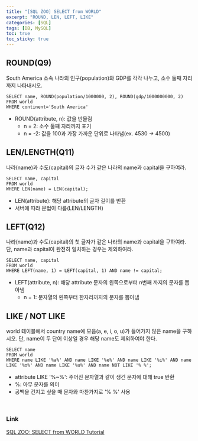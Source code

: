 ```yaml
---
title: "[SQL ZOO] SELECT from WORLD" 
excerpt: "ROUND, LEN, LEFT, LIKE"
categories: [SQL]
tags: [DB, MySQL]
toc: true
toc_sticky: true
---
```


## ROUND(Q9)
South America 소속 나라의 인구(population)와 GDP를 각각 나누고, 소수 둘째 자리까지 나타내시오.
```mysql
SELECT name, ROUND(population/1000000, 2), ROUND(gdp/1000000000, 2)
FROM world
WHERE continent='South America'
```
* ROUND(attribute, n): 값을 반올림
   * n = 2: 소수 둘째 자리까지 표기
   * n = -2: 값을 100과 가장 가까운 단위로 나타냄(ex. 4530 -> 4500)


## LEN/LENGTH(Q11)
나라(name)과 수도(capital)의 글자 수가 같은 나라의 name과 capital을 구하여라.
```mysql
SELECT name, capital
FROM world
WHERE LEN(name) = LEN(capital);
```
* LEN(attribute): 해당 attribute의 글자 길이를 반환
* 서버에 따라 문법이 다름(LEN/LENGTH)


## LEFT(Q12)
나라(name)과 수도(capital)의 첫 글자가 같은 나라의 name과 capital을 구하여라. 단, name과 capital이 완전히 일치하는 경우는 제외하여라.
```mysql
SELECT name, capital
FROM world
WHERE LEFT(name, 1) = LEFT(capital, 1) AND name != capital;
```
* LEFT(attribute, n): 해당 attribute 문자의 왼쪽으로부터 n번째 까지의 문자를 뽑아냄
   * n = 1: 문자열의 왼쪽부터 한자리까지의 문자를 뽑아냄


## LIKE / NOT LIKE
world 테이블에서 country name에 모음(a, e, i, o, u)가 들어가지 않은 name을 구하시오. 단, name이 두 단어 이상일 경우 해당 name도 제외하여야 한다.
```mysql
SELECT name
FROM world
WHERE name LIKE '%a%' AND name LIKE '%e%' AND name LIKE '%i%' AND name LIKE '%o%' AND name LIKE '%u%' AND name NOT LIKE '% %';
```
* attribute LIKE '%~%': 주어진 문자열과 같이 생긴 문자에 대해 true 반환
* %: 아무 문자를 의미
* 공백을 건지고 싶을 때 문자와 마찬가지로 '% %' 사용

<br/>

### Link
[SQL ZOO: SELECT from WORLD Tutorial](https://sqlzoo.net/wiki/SELECT_from_WORLD_Tutorial)